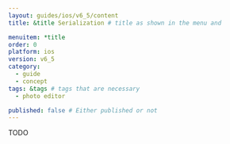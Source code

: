 ```yaml
---
layout: guides/ios/v6_5/content
title: &title Serialization # title as shown in the menu and 

menuitem: *title
order: 0
platform: ios
version: v6_5
category: 
  - guide
  - concept
tags: &tags # tags that are necessary
  - photo editor 

published: false # Either published or not 
---
```


TODO
